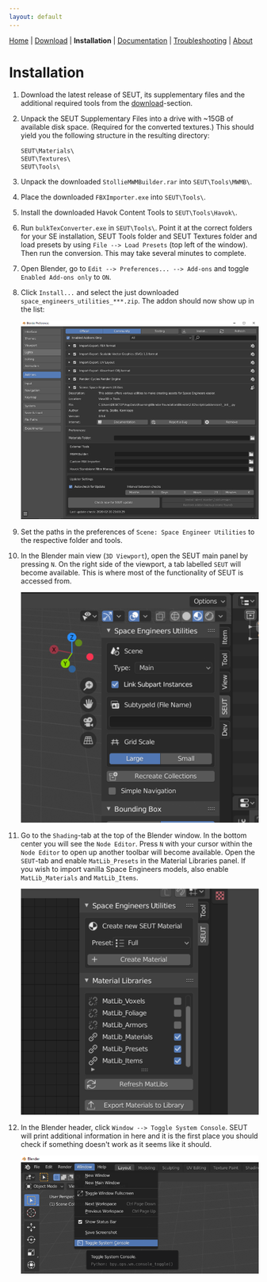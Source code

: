 ```yaml
---
layout: default
---
```


[Home](./index.html) | [Download](./download.html) | **Installation** | [Documentation](./documentation.html) | [Troubleshooting](./troubleshooting.html) | [About](./about.html)

# Installation

1. Download the latest release of SEUT, its supplementary files and the additional required tools from the [download](./download.html)-section.

2. Unpack the SEUT Supplementary Files into a drive with ~15GB of available disk space. (Required for the converted textures.) This should yield you the following structure in the resulting directory:

    ```
    SEUT\Materials\
    SEUT\Textures\
    SEUT\Tools\
    ```

3. Unpack the downloaded `StollieMWMBuilder.rar` into `SEUT\Tools\MWMB\`.

4. Place the downloaded `FBXImporter.exe` into `SEUT\Tools\`.

5. Install the downloaded Havok Content Tools to `SEUT\Tools\Havok\`.

6. Run `bulkTexConverter.exe` in `SEUT\Tools\`. Point it at the correct folders for your SE installation, SEUT Tools folder and SEUT Textures folder and load presets by using `File --> Load Presets` (top left of the window). Then run the conversion. This may take several minutes to complete.

7. Open Blender, go to `Edit --> Preferences... --> Add-ons` and toggle `Enabled Add-ons only` to `ON`.

8. Click `Install...` and select the just downloaded `space_engineers_utilities_***.zip`. The addon should now show up in the list:

    ![](./assets/images/installation_4.png)

9. Set the paths in the preferences of `Scene: Space Engineer Utilities` to the respective folder and tools.

10. In the Blender main view (`3D Viewport`), open the SEUT main panel by pressing `N`. On the right side of the viewport, a tab labelled `SEUT` will become available. This is where most of the functionality of SEUT is accessed from.
    
    ![](./assets/images/installation_10.png)

11. Go to the `Shading`-tab at the top of the Blender window. In the bottom center you will see the `Node Editor`. Press `N` with your cursor within the `Node Editor` to open up another toolbar will become available. Open the `SEUT`-tab and enable `MatLib_Presets` in the Material Libraries panel. If you wish to import vanilla Space Engineers models, also enable `MatLib_Materials` and `MatLib_Items`.
    
    ![](./assets/images/installation_11.png)

12. In the Blender header, click `Window --> Toggle System Console`. SEUT will print additional information in here and it is the first place you should check if something doesn't work as it seems like it should.
    
    ![](./assets/images/installation_12.png)